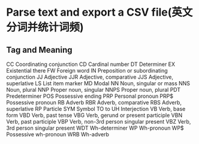 # Parse text and export a CSV file(英文分词并统计词频)
## Tag and Meaning
CC	Coordinating conjunction
CD	Cardinal number
DT	Determiner
EX	Existential there
FW	Foreign word
IN	Preposition or subordinating conjunction
JJ	Adjective
JJR	Adjective, comparative
JJS	Adjective, superlative
LS	List item marker
MD	Modal
NN	Noun, singular or mass
NNS	Noun, plural
NNP	Proper noun, singular
NNPS	Proper noun, plural
PDT	Predeterminer
POS	Possessive ending
PRP	Personal pronoun
PRP$	Possessive pronoun
RB	Adverb
RBR	Adverb, comparative
RBS	Adverb, superlative
RP	Particle
SYM	Symbol
TO	to
UH	Interjection
VB	Verb, base form
VBD	Verb, past tense
VBG	Verb, gerund or present participle
VBN	Verb, past participle
VBP	Verb, non-3rd person singular present
VBZ	Verb, 3rd person singular present
WDT	Wh-determiner
WP	Wh-pronoun
WP$	Possessive wh-pronoun
WRB	Wh-adverb

